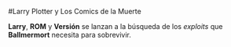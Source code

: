 #Larry Plotter y Los Comics de la Muerte

**Larry**, **ROM** y **Versión** se lanzan a la búsqueda de los *exploits* que 
**Ballmermort** necesita para sobrevivir.